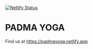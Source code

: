 [![Netlify Status](https://api.netlify.com/api/v1/badges/674813a3-8f7b-44f7-8fb2-c9ba03a21d06/deploy-status)](https://app.netlify.com/sites/staging-padma-yoga/deploys)

# PADMA YOGA

Find us at https://padmayoga.netlify.app
